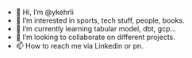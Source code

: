 - 👋 Hi, I’m @ykehrli
- 👀 I’m interested in sports, tech stuff, people, books.
- 🌱 I’m currently learning tabular model, dbt, gcp...
- 💞️ I’m looking to collaborate on different projects.
- 📫 How to reach me via Linkedin or pn.

<!---
ykehrli/ykehrli is a ✨ special ✨ repository because its `README.md` (this file) appears on your GitHub profile.
You can click the Preview link to take a look at your changes.
--->
